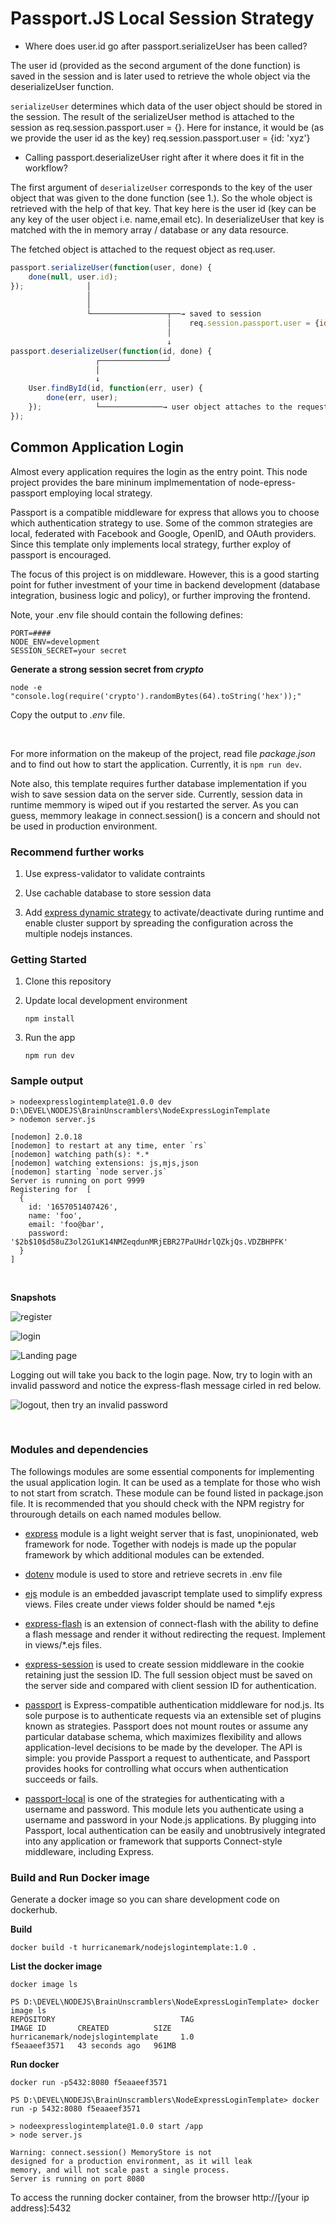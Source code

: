 # Passport.JS Local Session Strategy


* Where does user.id go after passport.serializeUser has been called?

The user id (provided as the second argument of the done function) is saved in the session and is later used to retrieve the whole object via the deserializeUser function.

`serializeUser` determines which data of the user object should be stored in the session. The result of the serializeUser method is attached to the session as req.session.passport.user = {}. Here for instance, it would be (as we provide the user id as the key) req.session.passport.user = {id: 'xyz'}



* Calling passport.deserializeUser right after it where does it fit in the workflow?

The first argument of `deserializeUser` corresponds to the key of the user object that was given to the done function (see 1.). So the whole object is retrieved with the help of that key. That key here is the user id (key can be any key of the user object i.e. name,email etc). In deserializeUser that key is matched with the in memory array / database or any data resource.

The fetched object is attached to the request object as req.user.


```javascript
passport.serializeUser(function(user, done) {
    done(null, user.id);
});              │
                 │ 
                 │
                 └─────────────────┬──→ saved to session
                                   │    req.session.passport.user = {id: '..'}
                                   │
                                   ↓           
passport.deserializeUser(function(id, done) {
                   ┌───────────────┘
                   │
                   ↓ 
    User.findById(id, function(err, user) {
        done(err, user);
    });            └──────────────→ user object attaches to the request as req.user   
});
```

## Common Application Login

Almost every application requires the login as the entry point.  This node project provides the bare mininum implmementation of node-epress-passport employing local strategy.  

Passport is a compatible middleware for express that allows you to choose which authentication strategy to use.  Some of the common strategies are local, federated with Facebook and Google, OpenID, and OAuth providers.  Since this template only implements local strategy, further exploy of passport is encouraged.

The focus of this project is on middleware.  However, this is a good starting point for futher investment of your time in backend development (database integration, business logic and policy), or further improving the frontend.

Note, your .env file should contain the following defines:

```
PORT=####
NODE_ENV=development
SESSION_SECRET=your secret
```

<strong>Generate a strong session secret from *crypto*</strong>

`node -e "console.log(require('crypto').randomBytes(64).toString('hex'));"`

Copy the output to *.env* file.

<br>  

For more information on the makeup of the project, read file *package.json* and to find out how to start the application.  Currently, it is `npm run dev`.

Note also, this template requires further database implementation if you wish to save session data on the server side.  Currently, session data in runtime memmory is wiped out if you restarted the server.  As you can guess, memmory leakage in connect.session() is a concern and should not be used in production environment.


### Recommend further works

1. Use express-validator to validate contraints

2. Use cachable database to store session data

3. Add [express dynamic strategy](https://www.npmjs.com/package/dynamic-passport-strategies) to activate/deactivate during runtime and enable cluster support by spreading the configuration across the multiple nodejs instances.

### Getting Started

1. Clone this repository

2. Update local development environment 

    `npm install`

3. Run the app

    `npm run dev`

### Sample output

```
> nodeexpresslogintemplate@1.0.0 dev D:\DEVEL\NODEJS\BrainUnscramblers\NodeExpressLoginTemplate
> nodemon server.js

[nodemon] 2.0.18
[nodemon] to restart at any time, enter `rs`
[nodemon] watching path(s): *.*
[nodemon] watching extensions: js,mjs,json
[nodemon] starting `node server.js`
Server is running on port 9999
Registering for  [
  {
    id: '1657051407426',
    name: 'foo',
    email: 'foo@bar',
    password: '$2b$10$d58uZ3ol2G1uK14NMZeqdunMRjEBR27PaUHdrlQZkjQs.VDZBHPFK'
  }
]
```

<br>  

<strong>Snapshots</strong>

![register](./public/register.PNG)

![login](./public/login.PNG)

![Landing page](./public/homePage.PNG)

Logging out will take you back to the login page.  Now, try to login with an invalid password and notice the express-flash message cirled in red below.

![logout, then try an invalid password](./public/invalidLogin.PNG)


<br>   

### Modules and dependencies

The followings modules are some essential components for implementing the usual application login.  It can be used as a template for those who wish to not start from scratch.  These module can be found listed in package.json file.  It is recommended that you should check with the NPM registry for throurough details on each named modules bellow.

* [express](https://www.npmjs.com/package/express) module is a light weight server that is fast, unopinionated, web framework for node.  Together with nodejs is made up the popular framework by which additional modules can be extended.

* [dotenv](https://www.npmjs.com/package/dotenv) module is used to store and retrieve secrets in .env file

* [ejs](https://www.npmjs.com/package/ejs) module is an embedded javascript template used to simplify express views.  Files create under views folder should be named *.ejs

* [express-flash](https://www.npmjs.com/package/express-flash) is an extension of connect-flash with the ability to define a flash message and render it without redirecting the request.  Implement in views/*.ejs files.

* [express-session](https://www.npmjs.com/package/express-session) is used to create session middleware in the cookie retaining just the session ID.  The full session object must be saved on the server side and compared with client session ID for authentication.

* [passport](https://www.npmjs.com/package/passport) is Express-compatible authentication middleware for nod.js.  Its sole purpose is to authenticate requests via an extensible set of plugins known as strategies. Passport does not mount routes or assume any particular database schema, which maximizes flexibility and allows application-level decisions to be made by the developer. The API is simple: you provide Passport a request to authenticate, and Passport provides hooks for controlling what occurs when authentication succeeds or fails.

* [passport-local](https://www.npmjs.com/package/passport-local) is one of the  strategies for authenticating with a username and password.  This module lets you authenticate using a username and password in your Node.js applications. By plugging into Passport, local authentication can be easily and unobtrusively integrated into any application or framework that supports Connect-style middleware, including Express.


### Build and Run Docker image

Generate a docker image so you can share development code on dockerhub.

<strong>Build</strong>

`docker build -t hurricanemark/nodejslogintemplate:1.0 .`

<strong>List the docker image</strong>

`docker image ls`

```
PS D:\DEVEL\NODEJS\BrainUnscramblers\NodeExpressLoginTemplate> docker image ls
REPOSITORY                            TAG                                        IMAGE ID       CREATED          SIZE
hurricanemark/nodejslogintemplate     1.0                                        f5eaaeef3571   43 seconds ago   961MB
```

<strong>Run docker</strong>

`docker run -p5432:8080 f5eaaeef3571`

```
PS D:\DEVEL\NODEJS\BrainUnscramblers\NodeExpressLoginTemplate> docker run -p 5432:8080 f5eaaeef3571                   

> nodeexpresslogintemplate@1.0.0 start /app
> node server.js

Warning: connect.session() MemoryStore is not
designed for a production environment, as it will leak
memory, and will not scale past a single process.
Server is running on port 8080
```

To access the running docker container, from the browser http://[your ip address]:5432